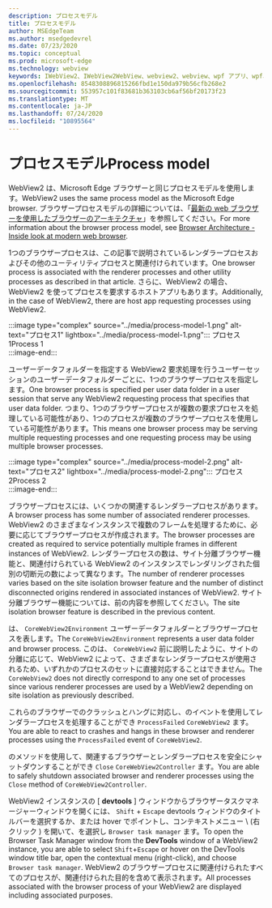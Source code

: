 ```yaml
---
description: プロセスモデル
title: プロセスモデル
author: MSEdgeTeam
ms.author: msedgedevrel
ms.date: 07/23/2020
ms.topic: conceptual
ms.prod: microsoft-edge
ms.technology: webview
keywords: IWebView2、IWebView2WebView、webview2、webview、wpf アプリ、wpf、edge、ICoreWebView2、ICoreWebView2Host、browser control、edge html
ms.openlocfilehash: 8548308896815266fbd1e150da979b56cfb268e2
ms.sourcegitcommit: 553957c101f83681b363103cb6af56bf20173f23
ms.translationtype: MT
ms.contentlocale: ja-JP
ms.lasthandoff: 07/24/2020
ms.locfileid: "10895564"
---
```

# <span data-ttu-id="341e9-104">プロセスモデル</span><span class="sxs-lookup"><span data-stu-id="341e9-104">Process model</span></span>  

<span data-ttu-id="341e9-105">WebView2 は、Microsoft Edge ブラウザーと同じプロセスモデルを使用します。</span><span class="sxs-lookup"><span data-stu-id="341e9-105">WebView2 uses the same process model as the Microsoft Edge browser.</span></span>  <span data-ttu-id="341e9-106">ブラウザープロセスモデルの詳細については、「[最新の web ブラウザーを使用したブラウザーのアーキテクチャ][GoogleDeveloperWebUpdates201809InsideBrowserPart1BrowserArchitecture]」を参照してください。</span><span class="sxs-lookup"><span data-stu-id="341e9-106">For more information about the browser process model, see [Browser Architecture - Inside look at modern web browser][GoogleDeveloperWebUpdates201809InsideBrowserPart1BrowserArchitecture].</span></span> 

<span data-ttu-id="341e9-107">1つのブラウザープロセスは、この記事で説明されているレンダラープロセスおよびその他のユーティリティプロセスと関連付けられています。</span><span class="sxs-lookup"><span data-stu-id="341e9-107">One browser process is associated with the renderer processes and other utility processes as described in that article.</span></span>  <span data-ttu-id="341e9-108">さらに、WebView2 の場合、WebView2 を使ってプロセスを要求するホストアプリもあります。</span><span class="sxs-lookup"><span data-stu-id="341e9-108">Additionally, in the case of WebView2, there are host app requesting processes using WebView2.</span></span>  

:::image type="complex" source="../media/process-model-1.png" alt-text="プロセス1" lightbox="../media/process-model-1.png":::
   <span data-ttu-id="341e9-110">プロセス1</span><span class="sxs-lookup"><span data-stu-id="341e9-110">Process 1</span></span>  
:::image-end:::  

<span data-ttu-id="341e9-111">ユーザーデータフォルダーを指定する WebView2 要求処理を行うユーザーセッションのユーザーデータフォルダーごとに、1つのブラウザープロセスを指定します。</span><span class="sxs-lookup"><span data-stu-id="341e9-111">One browser process is specified per user data folder in a user session that serve any WebView2 requesting process that specifies that user data folder.</span></span>  <span data-ttu-id="341e9-112">つまり、1つのブラウザープロセスが複数の要求プロセスを処理している可能性があり、1つのプロセスが複数のブラウザープロセスを使用している可能性があります。</span><span class="sxs-lookup"><span data-stu-id="341e9-112">This means one browser process may be serving multiple requesting processes and one requesting process may be using multiple browser processes.</span></span>  

:::image type="complex" source="../media/process-model-2.png" alt-text="プロセス2" lightbox="../media/process-model-2.png":::
   <span data-ttu-id="341e9-114">プロセス2</span><span class="sxs-lookup"><span data-stu-id="341e9-114">Process 2</span></span>  
:::image-end:::  

<span data-ttu-id="341e9-115">ブラウザープロセスには、いくつかの関連するレンダラープロセスがあります。</span><span class="sxs-lookup"><span data-stu-id="341e9-115">A browser process has some number of associated renderer processes.</span></span>  <span data-ttu-id="341e9-116">WebView2 のさまざまなインスタンスで複数のフレームを処理するために、必要に応じてブラウザープロセスが作成されます。</span><span class="sxs-lookup"><span data-stu-id="341e9-116">The browser processes are created as required to service potentially multiple frames in different instances of WebView2.</span></span>  <span data-ttu-id="341e9-117">レンダラープロセスの数は、サイト分離ブラウザー機能と、関連付けられている WebView2 のインスタンスでレンダリングされた個別の切断元の数によって異なります。</span><span class="sxs-lookup"><span data-stu-id="341e9-117">The number of renderer processes varies based on the site isolation browser feature and the number of distinct disconnected origins rendered in associated instances of WebView2.</span></span>  <span data-ttu-id="341e9-118">サイト分離ブラウザー機能については、前の内容を参照してください。</span><span class="sxs-lookup"><span data-stu-id="341e9-118">The site isolation browser feature is described in the previous content.</span></span>  

<span data-ttu-id="341e9-119">は、 `CoreWebView2Environment` ユーザーデータフォルダーとブラウザープロセスを表します。</span><span class="sxs-lookup"><span data-stu-id="341e9-119">The `CoreWebView2Environment` represents a user data folder and browser process.</span></span>  <span data-ttu-id="341e9-120">このは、 `CoreWebView2` 前に説明したように、サイトの分離に応じて、WebView2 によって、さまざまなレンダラープロセスが使用されるため、いずれかのプロセスのセットに直接対応することはできません。</span><span class="sxs-lookup"><span data-stu-id="341e9-120">The `CoreWebView2` does not directly correspond to any one set of processes since various renderer processes are used by a WebView2 depending on site isolation as previously described.</span></span>  

<span data-ttu-id="341e9-121">これらのブラウザーでのクラッシュとハングに対応し、のイベントを使用してレンダラープロセスを処理することができ `ProcessFailed` `CoreWebView2` ます。</span><span class="sxs-lookup"><span data-stu-id="341e9-121">You are able to react to crashes and hangs in these browser and renderer processes using the `ProcessFailed` event of `CoreWebView2`.</span></span>  

<span data-ttu-id="341e9-122">のメソッドを使用して、関連するブラウザーとレンダラープロセスを安全にシャットダウンすることができ `Close` `CoreWebView2Controller` ます。</span><span class="sxs-lookup"><span data-stu-id="341e9-122">You are able to safely shutdown associated browser and renderer processes using the `Close` method of `CoreWebView2Controller`.</span></span>  

<span data-ttu-id="341e9-123">WebView2 インスタンスの [ **devtools** ] ウィンドウからブラウザータスクマネージャーウィンドウを開くには、 `Shift` + `Escape` devtools ウィンドウのタイトルバーを選択するか、または hover でポイントし、コンテキストメニュー \ (右クリック \) を開いて、を選択し `Browser task manager` ます。</span><span class="sxs-lookup"><span data-stu-id="341e9-123">To open the Browser Task Manager window from the **DevTools** window of a WebView2 instance, you are able to select `Shift`+`Escape` or hover on the DevTools window title bar, open the contextual menu \(right-click\), and choose `Browser task manager`.</span></span>  <span data-ttu-id="341e9-124">WebView2 のブラウザープロセスに関連付けられたすべてのプロセスが、関連付けられた目的を含めて表示されます。</span><span class="sxs-lookup"><span data-stu-id="341e9-124">All processes associated with the browser process of your WebView2 are displayed including associated purposes.</span></span>  

<!-- links -->  

[GoogleDeveloperWebUpdates201809InsideBrowserPart1BrowserArchitecture]: https://developers.google.com/web/updates/2018/09/inside-browser-part1#browser-architecture "ブラウザーのアーキテクチャ-最新の web ブラウザーを表示する (パート 1)"  

